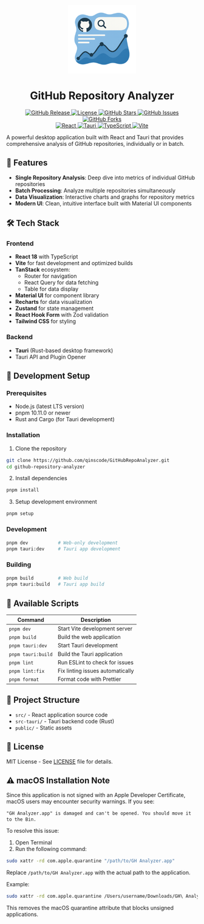 <p align="center">
  <img src="https://raw.githubusercontent.com/qinscode/GitHubRepoAnalyzer/main/public/icon.png" alt="GitHub Repository Analyzer Logo" width="180" height="180">
</p>

<h1 align="center">GitHub Repository Analyzer</h1>

<p align="center">
  <a href="https://github.com/qinscode/GitHubRepoAnalyzer/releases/latest">
    <img src="https://img.shields.io/github/v/release/qinscode/GitHubRepoAnalyzer?include_prereleases&style=flat-square" alt="GitHub Release">
  </a>
  <a href="https://github.com/qinscode/GitHubRepoAnalyzer/blob/main/LICENSE">
    <img src="https://img.shields.io/github/license/qinscode/GitHubRepoAnalyzer?style=flat-square" alt="License">
  </a>
  <a href="https://github.com/qinscode/GitHubRepoAnalyzer/stargazers">
    <img src="https://img.shields.io/github/stars/qinscode/GitHubRepoAnalyzer?style=flat-square" alt="GitHub Stars">
  </a>
  <a href="https://github.com/qinscode/GitHubRepoAnalyzer/issues">
    <img src="https://img.shields.io/github/issues/qinscode/GitHubRepoAnalyzer?style=flat-square" alt="GitHub Issues">
  </a>
  <a href="https://github.com/qinscode/GitHubRepoAnalyzer/network/members">
    <img src="https://img.shields.io/github/forks/qinscode/GitHubRepoAnalyzer?style=flat-square" alt="GitHub Forks">
  </a>
  <br>
  <a href="https://react.dev/">
    <img src="https://img.shields.io/badge/React-18-61DAFB?style=flat-square&logo=react" alt="React">
  </a>
  <a href="https://tauri.app/">
    <img src="https://img.shields.io/badge/Tauri-2.0-FFC131?style=flat-square&logo=tauri" alt="Tauri">
  </a>
  <a href="https://www.typescriptlang.org/">
    <img src="https://img.shields.io/badge/TypeScript-5.5-3178C6?style=flat-square&logo=typescript" alt="TypeScript">
  </a>
  <a href="https://vitejs.dev/">
    <img src="https://img.shields.io/badge/Vite-6.3-646CFF?style=flat-square&logo=vite" alt="Vite">
  </a>
</p>

A powerful desktop application built with React and Tauri that provides comprehensive analysis of GitHub repositories, individually or in batch.

## 🚀 Features

- **Single Repository Analysis**: Deep dive into metrics of individual GitHub repositories
- **Batch Processing**: Analyze multiple repositories simultaneously
- **Data Visualization**: Interactive charts and graphs for repository metrics
- **Modern UI**: Clean, intuitive interface built with Material UI components

## 🛠️ Tech Stack

### Frontend
- **React 18** with TypeScript
- **Vite** for fast development and optimized builds
- **TanStack** ecosystem:
  - Router for navigation
  - React Query for data fetching
  - Table for data display
- **Material UI** for component library
- **Recharts** for data visualization
- **Zustand** for state management
- **React Hook Form** with Zod validation
- **Tailwind CSS** for styling

### Backend
- **Tauri** (Rust-based desktop framework)
- Tauri API and Plugin Opener

## 🔧 Development Setup

### Prerequisites
- Node.js (latest LTS version)
- pnpm 10.11.0 or newer
- Rust and Cargo (for Tauri development)

### Installation

1. Clone the repository
```bash
git clone https://github.com/qinscode/GitHubRepoAnalyzer.git
cd github-repository-analyzer
```

2. Install dependencies
```bash
pnpm install
```

3. Setup development environment
```bash
pnpm setup
```

### Development

```bash
pnpm dev           # Web-only development
pnpm tauri:dev     # Tauri app development
```

### Building

```bash
pnpm build         # Web build
pnpm tauri:build   # Tauri app build
```

## 📜 Available Scripts

| Command | Description |
|---------|-------------|
| `pnpm dev` | Start Vite development server |
| `pnpm build` | Build the web application |
| `pnpm tauri:dev` | Start Tauri development |
| `pnpm tauri:build` | Build the Tauri application |
| `pnpm lint` | Run ESLint to check for issues |
| `pnpm lint:fix` | Fix linting issues automatically |
| `pnpm format` | Format code with Prettier |

## 📁 Project Structure

- `src/` - React application source code
- `src-tauri/` - Tauri backend code (Rust)
- `public/` - Static assets

## 📝 License

MIT License - See [LICENSE](LICENSE) file for details.

## ⚠️ macOS Installation Note

Since this application is not signed with an Apple Developer Certificate, macOS users may encounter security warnings. If you see:

```
"GH Analyzer.app" is damaged and can't be opened. You should move it to the Bin.
```

To resolve this issue:

1. Open Terminal
2. Run the following command:
```bash
sudo xattr -rd com.apple.quarantine "/path/to/GH Analyzer.app"
```

Replace `/path/to/GH Analyzer.app` with the actual path to the application.

Example:
```bash
sudo xattr -rd com.apple.quarantine /Users/username/Downloads/GH\ Analyzer.app
```

This removes the macOS quarantine attribute that blocks unsigned applications.
